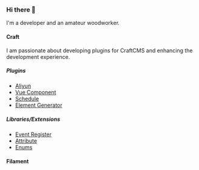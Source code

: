 ### Hi there 👋

I'm a developer and an amateur woodworker.

#### Craft

I am passionate about developing plugins for CraftCMS and enhancing the development experience.

##### Plugins

- [Aliyun](https://github.com/panlatent/craft-aliyun)
- [Vue Component](https://github.com/panlatent/craft-vue-component)
- [Schedule](https://github.com/panlatent/schedule)
- [Element Generator](https://github.com/panlatent/element-generator)

##### Libraries/Extensions

- [Event Register](https://github.com/panlatent/craft-event-register)
- [Attribute](https://github.com/panlatent/craft-attribute)
- [Enums](https://github.com/panlatent/craft-enums)


#### Filament

